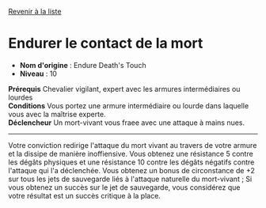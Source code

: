 [Revenir à la liste](..)

# Endurer le contact de la mort

 * **Nom d'origine** : Endure Death's Touch
 * **Niveau** : 10


<p><span id="ctl00_MainContent_DetailedOutput"><strong>Prérequis</strong> Chevalier vigilant, expert avec les armures intermédiaires ou lourdes <br><strong>Conditions</strong> Vous portez une armure intermédiaire ou lourde dans laquelle vous avec la maîtrise experte.<br><strong>Déclencheur</strong> Un mort-vivant vous fraee avec une attaque à mains nues.<br></span></p>
<hr>
<p>Votre conviction redirige l'attaque du mort vivant au travers de votre armure et la dissipe de manière inoffiensive. Vous obtenez une résistance 5 contre les dégâts physiques et une résistance 10 contre les dégâts négatifs contre l'attaque qui l'a déclenchée. Vous obtenez un bonus de circonstance de +2 sur tous les jets de sauvegarde liés à l'attaque naturelle du mort-vivant ; Si vous obtenez un succès sur le jet de sauvegarde, vous considérez que votre résultat est un succès critique à la place.&nbsp;</p>